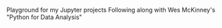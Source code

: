  Playground for my Jupyter projects
 Following along with Wes McKinney's "Python for Data Analysis"
